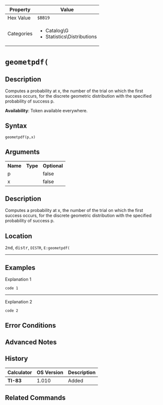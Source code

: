 | Property      | Value |
|---------------|-------|
| Hex Value     | `$BB19`|
| Categories    | <ul><li>Catalog\G</li><li>Statistics\Distributions</li></ul> |

# `geometpdf(`

## Description
Computes a probability at x, the number of the trial on which the first success occurs, for the discrete geometric distribution with the specified probability of success p.


<b>Availability</b>: Token available everywhere.

## Syntax
`geometpdf(p,x)`

## Arguments
<table>
<tr><th>Name</th><th>Type</th><th>Optional</th></tr>

<tr><td>p</td><td></td><td>false</td></tr>

<tr><td>x</td><td></td><td>false</td></tr>

</table>

## Description
Computes a probability at x, the number of the trial on which the first success occurs, for the discrete geometric distribution with the specified probability of success p.

## Location
<kbd>2nd</kbd>, <kbd>distr</kbd>, `DISTR`, `E:geometpdf(`
<hr>

## Examples

Explanation 1
```ti-basic
code 1
```
---
Explanation 2
```ti-basic
code 2
```

## Error Conditions


## Advanced Notes


## History
| Calculator | OS Version | Description |
|------------|------------|-------------|
| <b>TI-83</b> | 1.010 | Added

## Related Commands

    